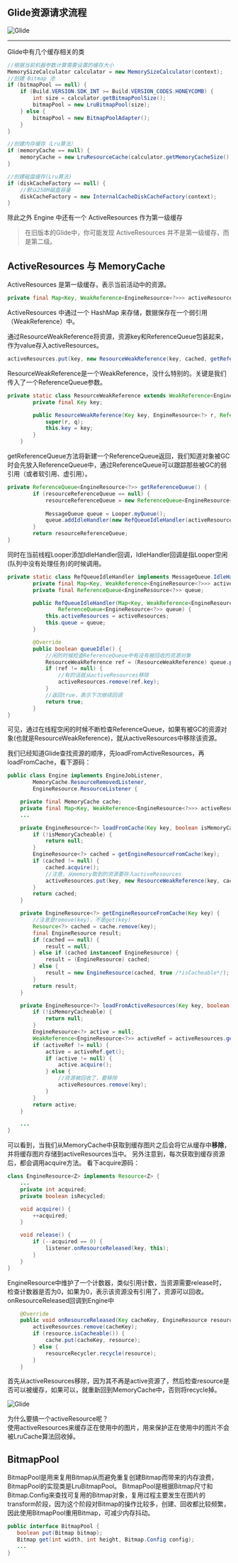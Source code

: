 ## Glide资源请求流程
![Glide](./assets/45.png)

___
Glide中有几个缓存相关的类
```java
//根据当前机器参数计算需要设置的缓存大小
MemorySizeCalculator calculator = new MemorySizeCalculator(context);
//创建 Bitmap 池
if (bitmapPool == null) {
    if (Build.VERSION.SDK_INT >= Build.VERSION_CODES.HONEYCOMB) {
        int size = calculator.getBitmapPoolSize();
        bitmapPool = new LruBitmapPool(size);
    } else {
        bitmapPool = new BitmapPoolAdapter();
    }
}

//创建内存缓存（Lru算法）
if (memoryCache == null) {
    memoryCache = new LruResourceCache(calculator.getMemoryCacheSize());
}

//创建磁盘缓存(Lru算法)
if (diskCacheFactory == null) {
    //默认250M磁盘容量
    diskCacheFactory = new InternalCacheDiskCacheFactory(context);
}
```
除此之外 Engine 中还有一个 ActiveResources 作为第一级缓存
> 在旧版本的Glide中，你可能发现 ActiveResources 并不是第一级缓存，而是第二级。

## ActiveResources 与 MemoryCache
ActiveResources 是第一级缓存，表示当前活动中的资源。
```java
private final Map<Key, WeakReference<EngineResource<?>>> activeResources;
```
ActiveResources 中通过一个 HashMap 来存储，数据保存在一个弱引用（WeakReference）中。

通过ResourceWeakReference将资源，资源key和ReferenceQueue包装起来，作为value存入activeResources。
```java
activeResources.put(key, new ResourceWeakReference(key, cached, getReferenceQueue()));
```
ResourceWeakReference是一个WeakReference，没什么特别的。关键是我们传入了一个ReferenceQueue参数。
```java
private static class ResourceWeakReference extends WeakReference<EngineResource<?>> {
        private final Key key;

        public ResourceWeakReference(Key key, EngineResource<?> r, ReferenceQueue<? super EngineResource<?>> q) {
            super(r, q);
            this.key = key;
        }
    }
```
getReferenceQueue方法将新建一个ReferenceQueue返回，我们知道对象被GC时会先放入ReferenceQueue中，通过ReferenceQueue可以跟踪那些被GC的弱引用（或者软引用、虚引用）。
```java
private ReferenceQueue<EngineResource<?>> getReferenceQueue() {
        if (resourceReferenceQueue == null) {
            resourceReferenceQueue = new ReferenceQueue<EngineResource<?>>();
            
            MessageQueue queue = Looper.myQueue();
            queue.addIdleHandler(new RefQueueIdleHandler(activeResources, resourceReferenceQueue));
        }
        return resourceReferenceQueue;
}
```
同时在当前线程Looper添加IdleHandler回调，IdleHandler回调是指Looper空闲(队列中没有处理任务)的时候调用。
```java
private static class RefQueueIdleHandler implements MessageQueue.IdleHandler {
        private final Map<Key, WeakReference<EngineResource<?>>> activeResources;
        private final ReferenceQueue<EngineResource<?>> queue;

        public RefQueueIdleHandler(Map<Key, WeakReference<EngineResource<?>>> activeResources,
                ReferenceQueue<EngineResource<?>> queue) {
            this.activeResources = activeResources;
            this.queue = queue;
        }

        @Override
        public boolean queueIdle() {
            //闲的时候检查ReferenceQueue中有没有被回收的资源对象
            ResourceWeakReference ref = (ResourceWeakReference) queue.poll();
            if (ref != null) {
                //有的话就从activeResources移除
                activeResources.remove(ref.key);
            }
            //返回true，表示下次继续回调
            return true;
        }
}
```
可见，通过在线程空闲的时候不断检查ReferenceQueue，如果有被GC的资源对象(也就是ResourceWeakReference)，就从activeResources中移除该资源。

我们已经知道Glide查找资源的顺序，先loadFromActiveResources，再loadFromCache，看下源码：
```java
public class Engine implements EngineJobListener,
        MemoryCache.ResourceRemovedListener,
        EngineResource.ResourceListener {

    private final MemoryCache cache;
    private final Map<Key, WeakReference<EngineResource<?>>> activeResources;
    ...

    private EngineResource<?> loadFromCache(Key key, boolean isMemoryCacheable) {
        if (!isMemoryCacheable) {
            return null;
        }
        EngineResource<?> cached = getEngineResourceFromCache(key);
        if (cached != null) {
            cached.acquire();
            //注意，从memory取到的资源要存入activeResources
            activeResources.put(key, new ResourceWeakReference(key, cached, getReferenceQueue()));
        }
        return cached;
    }

    private EngineResource<?> getEngineResourceFromCache(Key key) {
        //注意是remove(key)，不是get(key)
        Resource<?> cached = cache.remove(key);
        final EngineResource result;
        if (cached == null) {
            result = null;
        } else if (cached instanceof EngineResource) {
            result = (EngineResource) cached;
        } else {
            result = new EngineResource(cached, true /*isCacheable*/);
        }
        return result;
    }

    private EngineResource<?> loadFromActiveResources(Key key, boolean isMemoryCacheable) {
        if (!isMemoryCacheable) {
            return null;
        }
        EngineResource<?> active = null;
        WeakReference<EngineResource<?>> activeRef = activeResources.get(key);
        if (activeRef != null) {
            active = activeRef.get();
            if (active != null) {
                active.acquire();
            } else {
                //资源被回收了，要移除
                activeResources.remove(key);
            }
        }
        return active;
    }

    ...
}
```
可以看到，当我们从MemoryCache中获取到缓存图片之后会将它从缓存中**移除**，并将缓存图片存储到activeResources当中。
另外注意到，每次获取到缓存资源后，都会调用acquire方法。
看下acquire源码：
```java
class EngineResource<Z> implements Resource<Z> {
    ...
    private int acquired;
    private boolean isRecycled;

    void acquire() {
        ++acquired;
    }

    void release() {
        if (--acquired == 0) {
            listener.onResourceReleased(key, this);
        }
    }
}
```
EngineResource中维护了一个计数器，类似引用计数，当资源需要release时，检查计数器是否为0，如果为0，表示该资源没有引用了，资源可以回收。
onResourceReleased回调到Engine中
```java
    @Override
    public void onResourceReleased(Key cacheKey, EngineResource resource) {
        activeResources.remove(cacheKey);
        if (resource.isCacheable()) {
            cache.put(cacheKey, resource);
        } else {
            resourceRecycler.recycle(resource);
        }
    }
```
首先从activeResources移除，因为其不再是active资源了，然后检查resource是否可以被缓存，如果可以，就重新回到MemoryCache中，否则将recycle掉。

![Glide](./assets/50.png)

为什么要搞一个activeResource呢？   
使用activeResources来缓存正在使用中的图片，用来保护正在使用中的图片不会被LruCache算法回收掉。

## BitmapPool
BitmapPool是用来复用Bitmap从而避免重复创建Bitmap而带来的内存浪费，BitmapPool的实现类是LruBitmapPool。
BitmapPool是根据Bitmap尺寸和Bitmap.Config来查找可复用的Bitmap对象，复用过程主要发生在图片的transform阶段，因为这个阶段对Bitmap的操作比较多，创建、回收都比较频繁，因此使用BitmapPool重用Bitmap，可减少内存抖动。
```java
public interface BitmapPool {
   boolean put(Bitmap bitmap);
   Bitmap get(int width, int height, Bitmap.Config config);
   ...
}
```

